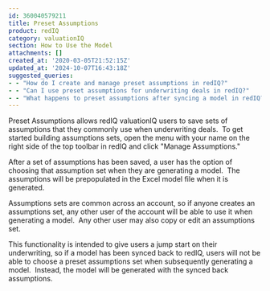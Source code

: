 ```yaml
---
id: 360040579211
title: Preset Assumptions
product: redIQ
category: valuationIQ
section: How to Use the Model
attachments: []
created_at: '2020-03-05T21:52:15Z'
updated_at: '2024-10-07T16:43:18Z'
suggested_queries:
- - "How do I create and manage preset assumptions in redIQ?"
- - "Can I use preset assumptions for underwriting deals in redIQ?"
- - "What happens to preset assumptions after syncing a model in redIQ?"
---
```

Preset Assumptions allows redIQ valuationIQ users to save sets of assumptions that they commonly use when underwriting deals.  To get started building assumptions sets, open the menu with your name on the right side of the top toolbar in redIQ and click "Manage Assumptions."

After a set of assumptions has been saved, a user has the option of choosing that assumption set when they are generating a model.  The assumptions will be prepopulated in the Excel model file when it is generated.

Assumptions sets are common across an account, so if anyone creates an assumptions set, any other user of the account will be able to use it when generating a model.  Any other user may also copy or edit an assumptions set.

This functionality is intended to give users a jump start on their underwriting, so if a model has been synced back to redIQ, users will not be able to choose a preset assumptions set when subsequently generating a model.  Instead, the model will be generated with the synced back assumptions.